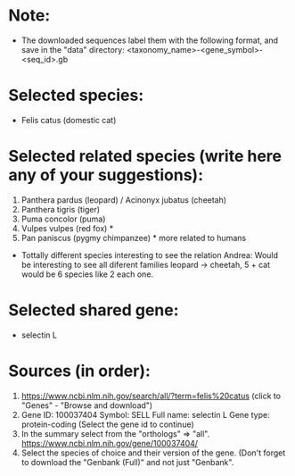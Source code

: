 # Note:
- The downloaded sequences label them with the following format, and save in the "data" directory:
   <taxonomy_name>-<gene_symbol>-<seq_id>.gb

# Selected species:
- Felis catus (domestic cat)

# Selected related species (write here any of your suggestions):
1. Panthera pardus (leopard) / Acinonyx jubatus (cheetah)
2. Panthera tigris (tiger)
3. Puma concolor (puma)
4. Vulpes vulpes (red fox) *
5. Pan paniscus (pygmy chimpanzee) * more related to humans 

* Tottally different species interesting to see the relation
Andrea: Would be interesting to see all diferent families leopard -> cheetah, 5 + cat would be 6 species like 2 each one.

# Selected shared gene:
- selectin L

# Sources (in order):
1. https://www.ncbi.nlm.nih.gov/search/all/?term=felis%20catus (click to "Genes" - "Browse and download")
2.  Gene ID: 100037404	Symbol: SELL	Full name: selectin L	Gene type: protein-coding (Select the gene id to continue)
3.  In the summary select from the "orthologs" => "all". https://www.ncbi.nlm.nih.gov/gene/100037404/
4. Select the species of choice and their version of the gene. (Don't forget to download the "Genbank (Full)" and not just "Genbank".
